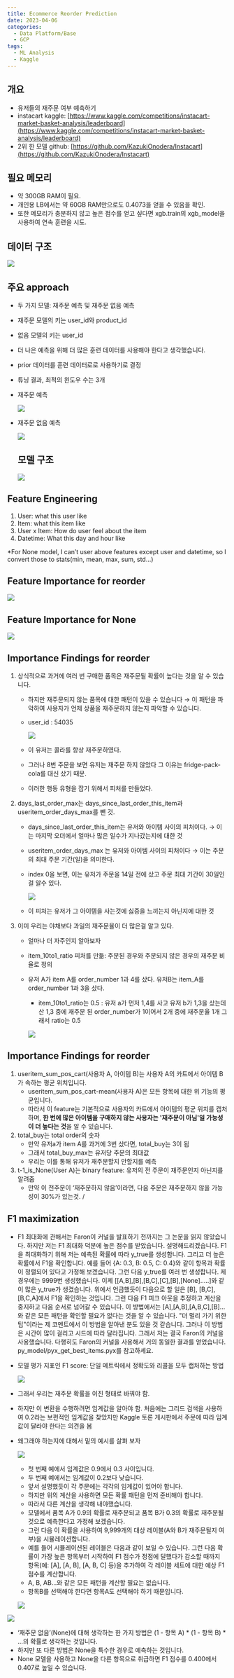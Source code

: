 ```yaml
---
title: Ecommerce Reorder Prediction
date: 2023-04-06
categories:
  - Data Platform/Base
  - GCP
tags: 
  - ML Analysis
  - Kaggle
---
```


## 개요

- 유저들의 재주문 여부 예측하기
- instacart kaggle: [https://www.kaggle.com/competitions/instacart-market-basket-analysis/leaderboard](https://www.kaggle.com/competitions/instacart-market-basket-analysis/leaderboard)
- 2위 한 모델 github: [https://github.com/KazukiOnodera/Instacart](https://github.com/KazukiOnodera/Instacart)

## 필요 메모리

- 약 300GB RAM이 필요.
- 개인용 LB에서는 약 60GB RAM만으로도 0.4073을 얻을 수 있음을 확인.
- 또한 메모리가 충분하지 않고 높은 점수를 얻고 싶다면 xgb.train의 xgb_model을 사용하여 연속 훈련을 시도.

## 데이터 구조

![ ](images/Ecommerce_Reorder_Pred/Untitled.png)

## 주요 approach

- 두 가지 모델: 재주문 예측 및 재주문 없음 예측
- 재주문 모델의 키는 user_id와 product_id
- 없음 모델의 키는 user_id
- 더 나은 예측을 위해 더 많은 훈련 데이터를 사용해야 한다고 생각했습니다.
- prior 데이터를 훈련 데이터로로 사용하기로 결정
- 튜닝 결과, 최적의 윈도우 수는 3개
- 재주문 예측
    
    ![ ](images/Ecommerce_Reorder_Pred/Untitled%201.png)
    
- 재주문 없음 예측
    
    ![ ](images/Ecommerce_Reorder_Pred/Untitled%202.png)
    
    ## 모델 구조
    
    ![ ](images/Ecommerce_Reorder_Pred/Untitled%203.png)
    

## Feature Engineering

1. User: what this user like
2. Item: what this item like
3. User x Item: How do user feel about the item
4. Datetime: What this day and hour like

*For None model, I can’t user above features except user and datetime, so I convert those to stats(min, mean, max, sum, std...)

## Feature Importance for reorder

![ ](images/Ecommerce_Reorder_Pred/Untitled%204.png)

## Feature Importance for None

![ ](images/Ecommerce_Reorder_Pred/Untitled%205.png)

## Importance Findings for reorder

1. 상식적으로 과거에 여러 번 구매한 품목은 재주문될 확률이 높다는 것을 알 수 있습니다. 
    - 하지만 재주문되지 않는 품목에 대한 패턴이 있을 수 있습니다 → 이 패턴을 파악하여 사용자가 언제 상품을 재주문하지 않는지 파악할 수 있습니다.
    - user_id : 54035
        
        ![ ](images/Ecommerce_Reorder_Pred/Untitled%206.png)
        
    - 이 유저는 콜라를 항상 재주문하였다.
    - 그러나 8번 주문을 보면 유저는 재주문 하지 않았다 그 이유는 fridge-pack-cola를 대신 샀기 때문.
    - 이러한 행동 유형을 잡기 위해서 피처를 만들었다.
2. days_last_order_max는 days_since_last_order_this_item과 useritem_order_days_max를 뺀 것. 
    - days_since_last_order_this_item는 유저와 아이템 사이의 피처이다. → 이는 마지막 오더에서 얼마나 많은 일수가 지나갔는지에 대한 것
    - useritem_order_days_max 는 유저와 아이템 사이의 피처이다 → 이는 주문의 최대 주문 기간(일)을 의미한다.
    - index 0을 보면, 이는 유저가 주문을 14일 전에 샀고 주문 최대 기간이 30일인걸 알수 있다.
        
        ![ ](images/Ecommerce_Reorder_Pred/Untitled%207.png)
        
    - 이 피처는 유저가 그 아이템을 사는것에 싫증을 느끼는지 아닌지에 대한 것
3. 이미 우리는 야채보다 과일의 재주문율이 더 많은걸 알고 있다. 
    - 얼마나 더 자주인지 알아보자
    - item_10to1_ratio 피처를 만듦: 주문된 경우와 주문되지 않은 경우의 재주문 비율로 정의
    - 유저 A가 item A를 order_number 1과 4를 샀다. 유저B는 item_A를 order_number 1과 3을 샀다.
        - item_10to1_ratio는 0.5 : 유저 a가 먼저 1,4를 사고 유저 b가 1,3을 샀는데 산 1,3 중에 재주문 된 order_number가 1이어서 2개 중에 재주문율 1개 그래서 ratio는 0.5
        
        ![ ](images/Ecommerce_Reorder_Pred/Untitled%208.png)
        

## Importance Findings for reorder

1. useritem_sum_pos_cart(사용자 A, 아이템 B)는 사용자 A의 카트에서 아이템 B가 속하는 평균 위치입니다.
    - useritem_sum_pos_cart-mean(사용자 A)은 모든 항목에 대한 위 기능의 평균입니다.
    - 따라서 이 feature는 기본적으로 사용자의 카트에서 아이템의 평균 위치를 캡처하며, **한 번에 많은 아이템을 구매하지 않는 사용자는 '재주문이 아님'일 가능성이 더 높다는 것**을 알 수 있습니다.
2. total_buy는 total order의 숫자
    - 만약 유저a가 item A를 과거에 3번 샀다면, total_buy는 3이 됨
    - 그래서 total_buy_max는 유저당 주문의 최대값
    - 우리는 이를 통해 유저가 재주문할지 안할지를 예측
3. t-1_is_None(User A)는 binary feature: 유저의 전 주문이 재주문인지 아닌지를 알려줌
    - 만약 이 전주문이 ‘재주문하지 않음’이라면, 다음 주문은 재주문하지 않을 가능성이 30%가 있는것. /

## F1 maximization

- F1 최대화에 관해서는 Faron이 커널을 발표하기 전까지는 그 논문을 읽지 않았습니다. 하지만 저는 F1 최대화 덕분에 높은 점수를 받았습니다. 설명해드리겠습니다. F1을 최대화하기 위해 저는 예측된 확률에 따라 y_true를 생성합니다. 그리고 더 높은 확률에서 F1을 확인합니다. 예를 들어 {A: 0.3, B: 0.5, C: 0.4}와 같이 항목과 확률이 정렬되어 있다고 가정해 보겠습니다. 그런 다음 y_true를 여러 번 생성합니다. 제 경우에는 9999번 생성했습니다. 이제 [[A,B],[B],[B,C],[C],[B],[None].....]와 같이 많은 y_true가 생겼습니다. 위에서 언급했듯이 다음으로 할 일은 [B], [B,C], [B,C,A]에서 F1을 확인하는 것입니다. 그런 다음 F1 피크 아웃을 추정하고 계산을 중지하고 다음 순서로 넘어갈 수 있습니다. 이 방법에서는 [A],[A,B],[A,B,C],[B]...와 같은 모든 패턴을 확인할 필요가 없다는 것을 알 수 있습니다. "더 멀리 가기 위한 팁"이라는 제 코멘트에서 이 방법을 알아낸 분도 있을 것 같습니다. 그러나 이 방법은 시간이 많이 걸리고 시드에 따라 달라집니다. 그래서 저는 결국 Faron의 커널을 사용했습니다. 다행히도 Faron의 커널을 사용해서 거의 동일한 결과를 얻었습니다. py_model/pyx_get_best_items.pyx를 참고하세요.
- 모델 평가 지표인 F1 score: 단일 메트릭에서 정확도와 리콜을 모두 캡처하는 방법
    
    ![ ](images/Ecommerce_Reorder_Pred/Untitled%209.png)
    
- 그래서 우리는 재주문 확률을 이진 형태로 바꿔야 함.
- 하지만 이 변환을 수행하려면 임계값을 알아야 함. 처음에는 그리드 검색을 사용하여 0.2라는 보편적인 임계값을 찾았지만 Kaggle 토론 게시판에서 주문에 따라 임계값이 달라야 한다는 의견을 봄
- 왜그래야 하는지에 대해서 밑의 예시를 살펴 보자
    
    ![ ](images/Ecommerce_Reorder_Pred/Untitled%2010.png)
    
    - 첫 번째 예에서 임계값은 0.9에서 0.3 사이입니다.
    - 두 번째 예에서는 임계값이 0.2보다 낮습니다.
    - 앞서 설명했듯이 각 주문에는 각각의 임계값이 있어야 합니다.
    - 하지만 위의 계산을 사용하면 모든 확률 패턴을 먼저 준비해야 합니다.
    - 따라서 다른 계산을 생각해 내야했습니다.
    - 모델에서 품목 A가 0.9의 확률로 재주문되고 품목 B가 0.3의 확률로 재주문될 것으로 예측한다고 가정해 보겠습니다.
    - 그런 다음 이 확률을 사용하여 9,999개의 대상 레이블(A와 B가 재주문될지 여부)을 시뮬레이션합니다.
    - 예를 들어 시뮬레이션된 레이블은 다음과 같이 보일 수 있습니다. 그런 다음 확률이 가장 높은 항목부터 시작하여 F1 점수가 정점에 달했다가 감소할 때까지 항목(예: [A], [A, B], [A, B, C] 등)을 추가하여 각 레이블 세트에 대한 예상 F1 점수를 계산합니다.
    - A, B, AB...와 같은 모든 패턴을 계산할 필요는 없습니다.
    - 항목B를 선택해야 한다면 항목A도 선택해야 하기 때문입니다.
    
    ![ ](images/Ecommerce_Reorder_Pred/Untitled%2011.png)
    

![ ](images/Ecommerce_Reorder_Pred/Untitled%2012.png)

- ‘재주문 없음’(None)에 대해 생각하는 한 가지 방법은 (1 - 항목 A) * (1 - 항목 B) * ...의 확률로 생각하는 것입니다.
- 하지만 또 다른 방법은 None을 특수한 경우로 예측하는 것입니다.
- None 모델을 사용하고 None을 다른 항목으로 취급하면 F1 점수를 0.400에서 0.407로 높일 수 있습니다.